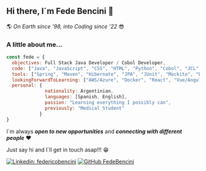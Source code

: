 ## Hi there, I´m Fede Bencini 👋

:earth_americas: *On Earth since '98, into Coding since '22* :sunglasses:

### A little about me...
```javascript
const fede = {
  objectives: Full Stack Java Developer / Cobol Developer,
  code: ["Java", "JavaScript", "CSS", "HTML", "Python", "Cobol", "JCL", "SQL"],
  tools: ["Spring", "Maven", "Hibernate", "JPA", "JUnit", "Mockito", "Bootstrap", "MySQL"],
  lookingForwardToLearning: ["AWS/Azure", "Docker", "React", "Vue/Angular/Svelte" "Node", "MongoDB"],
  personal: {
              nationality: Argentinian,
              languages: [Spanish, English],
              passion: "Learning everything I possibly can",
              previously: "Medical Student"
            }
}
```


I´m always ***open to new opportunities*** and ***connecting with different people*** :heart:

Just say hi and I´ll get in touch asap!!! :grin:	

[![Linkedin: federicobencini](https://img.shields.io/badge/-federicobencini-blue?style=flat-square&logo=Linkedin&logoColor=white&link=www.linkedin.com/in/federicobencini/)](www.linkedin.com/in/federicobencini/)
[![GitHub FedeBencini](https://img.shields.io/github/followers/FedeBencini?label=follow&style=social)](https://github.com/FedeBencini)


<!--
**FedeBencini/FedeBencini** is a ✨ _special_ ✨ repository because its `README.md` (this file) appears on your GitHub profile.

Here are some ideas to get you started:

- 🔭 I’m currently working on ...
- 🌱 I’m currently learning ...
- 👯 I’m looking to collaborate on ...
- 🤔 I’m looking for help with ...
- 💬 Ask me about ...
- 📫 How to reach me: ...
- 😄 Pronouns: ...
- ⚡ Fun fact: ...
-->
